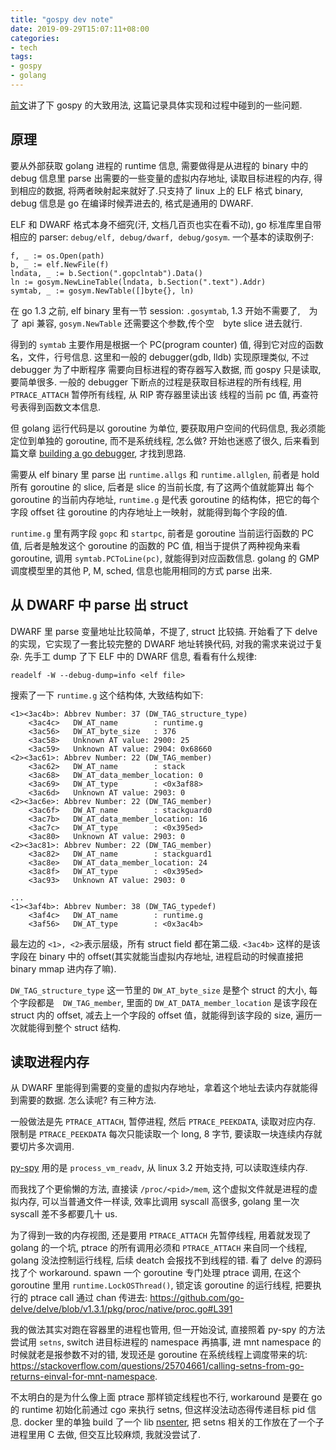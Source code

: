 ```yaml
---
title: "gospy dev note"
date: 2019-09-29T15:07:11+08:00
categories:
- tech
tags:
- gospy
- golang
---
```


[前文](/2019/09/20/gospy-non-invasive-goroutine-inspector/)讲了下 gospy 的大致用法, 这篇记录具体实现和过程中碰到的一些问题.


## 原理

要从外部获取 golang 进程的 runtime 信息, 需要做得是从进程的 binary 中的 debug 信息里 parse 出需要的一些变量的虚拟内存地址, 读取目标进程的内存, 得到相应的数据,
将两者映射起来就好了.只支持了 linux 上的 ELF 格式 binary, debug 信息是 go 在编译时候弄进去的, 格式是通用的 DWARF.


ELF 和 DWARF 格式本身不细究(汗, 文档几百页也实在看不动), go 标准库里自带相应的 parser: `debug/elf, debug/dwarf, debug/gosym`. 一个基本的读取例子:

	f, _ := os.Open(path)
	b, _ := elf.NewFile(f)
	lndata, _ := b.Section(".gopclntab").Data()
	ln := gosym.NewLineTable(lndata, b.Section(".text").Addr)
	symtab, _ := gosym.NewTable([]byte{}, ln)

在 go 1.3 之前, elf binary 里有一节 session: `.gosymtab`, 1.3 开始不需要了,　为了 api 兼容, `gosym.NewTable` 还需要这个参数,传个空　byte slice 进去就行.

得到的 `symtab` 主要作用是根据一个 PC(program counter) 值, 得到它对应的函数名，文件，行号信息. 这里和一般的 debugger(gdb, lldb) 实现原理类似, 不过 debugger 为了中断程序
需要向目标进程的寄存器写入数据, 而 gospy 只是读取, 要简单很多. 一般的 debugger 下断点的过程是获取目标进程的所有线程, 用 `PTRACE_ATTACH` 暂停所有线程, 从 RIP 寄存器里读出该
线程的当前 pc 值, 再查符号表得到函数文本信息. 

但 golang 运行代码是以 goroutine 为单位, 要获取用户空间的代码信息, 我必须能定位到单独的 goroutine, 而不是系统线程, 怎么做? 开始也迷惑了很久, 后来看到篇文章 [building a go debugger](https://backtrace.io/blog/backtrace/building-a-go-debugger/), 才找到思路.


需要从 elf binary 里 parse 出 `runtime.allgs` 和 `runtime.allglen`, 前者是 hold 所有 goroutine 的 slice, 后者是 slice 的当前长度, 有了这两个值就能算出
每个 goroutine 的当前内存地址, `runtime.g` 是代表 goroutine 的结构体，把它的每个字段 offset 往 goroutine 的内存地址上一映射，就能得到每个字段的值.

`runtime.g` 里有两字段 `gopc` 和 `startpc`, 前者是 goroutine 当前运行函数的 PC 值, 后者是触发这个 goroutine 的函数的 PC 值, 相当于提供了两种视角来看 goroutine,
调用 `symtab.PCToLine(pc)`, 就能得到对应函数信息. golang 的 GMP 调度模型里的其他 P, M, sched, 信息也能用相同的方式 parse 出来.

## 从 DWARF 中 parse 出 struct

DWARF 里 parse 变量地址比较简单，不提了, struct 比较搞. 开始看了下 delve 的实现，它实现了一套比较完整的 DWARF 地址转换代码, 对我的需求来说过于复杂. 先手工 dump 了下 ELF 中的 DWARF 信息, 看看有什么规律:

    readelf -W --debug-dump=info <elf file>

搜索了一下 `runtime.g` 这个结构体, 大致结构如下:

    <1><3ac4b>: Abbrev Number: 37 (DW_TAG_structure_type)
        <3ac4c>   DW_AT_name        : runtime.g
        <3ac56>   DW_AT_byte_size   : 376
        <3ac58>   Unknown AT value: 2900: 25
        <3ac59>   Unknown AT value: 2904: 0x68660
    <2><3ac61>: Abbrev Number: 22 (DW_TAG_member)
        <3ac62>   DW_AT_name        : stack
        <3ac68>   DW_AT_data_member_location: 0
        <3ac69>   DW_AT_type        : <0x3af88>
        <3ac6d>   Unknown AT value: 2903: 0
    <2><3ac6e>: Abbrev Number: 22 (DW_TAG_member)
        <3ac6f>   DW_AT_name        : stackguard0
        <3ac7b>   DW_AT_data_member_location: 16
        <3ac7c>   DW_AT_type        : <0x395ed>
        <3ac80>   Unknown AT value: 2903: 0
    <2><3ac81>: Abbrev Number: 22 (DW_TAG_member)
        <3ac82>   DW_AT_name        : stackguard1
        <3ac8e>   DW_AT_data_member_location: 24
        <3ac8f>   DW_AT_type        : <0x395ed>
        <3ac93>   Unknown AT value: 2903: 0

    ...
    <1><3af4b>: Abbrev Number: 38 (DW_TAG_typedef)
        <3af4c>   DW_AT_name        : runtime.g
        <3af56>   DW_AT_type        : <0x3ac4b>


最左边的 `<1>, <2>`表示层级，所有 struct field 都在第二级. `<3ac4b>` 这样的是该字段在 binary 中的 offset(其实就能当虚拟内存地址, 进程启动的时候直接把 binary mmap 进内存了嘛).

`DW_TAG_structure_type` 这一节里的 `DW_AT_byte_size` 是整个 struct 的大小, 每个字段都是　`DW_TAG_member`, 里面的 `DW_AT_DATA_member_location` 是该字段在 struct 内的 offset, 减去上一个字段的 offset 值，就能得到该字段的 size, 遍历一次就能得到整个 struct 结构.

## 读取进程内存

从 DWARF 里能得到需要的变量的虚拟内存地址，拿着这个地址去读内存就能得到需要的数据. 怎么读呢? 有三种方法.

一般做法是先 `PTRACE_ATTACH`, 暂停进程, 然后 `PTRACE_PEEKDATA`, 读取对应内存. 限制是 `PTRACE_PEEKDATA` 每次只能读取一个 long, 8 字节, 要读取一块连续内存就要切片多次调用.

[py-spy](https://github.com/benfred/py-spy) 用的是 `process_vm_readv`, 从 linux 3.2 开始支持, 可以读取连续内存.

而我找了个更偷懒的方法, 直接读 `/proc/<pid>/mem`, 这个虚拟文件就是进程的虚拟内存, 可以当普通文件一样读, 效率比调用 syscall 高很多, golang 里一次 syscall 差不多都要几十 us.

为了得到一致的内存视图, 还是要用 `PTRACE_ATTACH` 先暂停线程, 用着就发现了 golang 的一个坑, ptrace 的所有调用必须和 `PTRACE_ATTACH` 来自同一个线程, golang 没法控制运行线程, 后续 deatch 会报找不到线程的错. 看了 delve 的源码找了个 workaround. spawn 一个 goroutine 专门处理 ptrace 调用, 在这个 goroutine 里用 `runtime.LockOSThread()`, 锁定该 goroutine 的运行线程, 把要执行的 ptrace call 通过 chan 传进去: https://github.com/go-delve/delve/blob/v1.3.1/pkg/proc/native/proc.go#L391

我的做法其实对跑在容器里的进程也管用, 但一开始没试, 直接照着 py-spy 的方法尝试用 `setns`, switch 进目标进程的 namespace 再搞事, 进 mnt namespace 的时候就老是报参数不对的错, 发现还是 goroutine 在系统线程上调度带来的坑: https://stackoverflow.com/questions/25704661/calling-setns-from-go-returns-einval-for-mnt-namespace.

不太明白的是为什么像上面 ptrace 那样锁定线程也不行, workaround 是要在 go 的 runtime 初始化前通过 cgo 来执行 setns, 但这样没法动态得传递目标 pid 信息. docker 里的单独 build 了一个 lib [nsenter](https://github.com/opencontainers/runc/tree/master/libcontainer/nsenter), 把 setns 相关的工作放在了一个子进程里用 C 去做, 但交互比较麻烦, 我就没尝试了.
